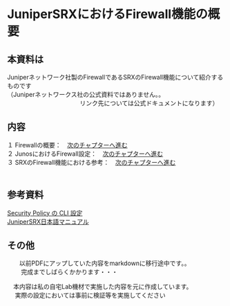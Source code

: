 # JuniperSRXにおけるFirewall機能の概要

## 本資料は
Juniperネットワーク社製のFirewallであるSRXのFirewall機能について紹介するものです <br>
（Juniperネットワークス社の公式資料ではありません。。<br>
　　　　　　　　　　　　リンク先については公式ドキュメントになります）<br>
            
## 内容
１ Firewallの概要：　[次のチャプターへ進む](./Firewall-ovewview.md) <br>
２ JunosにおけるFirewall設定：　[次のチャプターへ進む](./Junos-Firewall-config.md)<br> 
３ SRXのFirewall機能における参考：　[次のチャプターへ進む](./Firewall-reference.md)<br>　

## 参考資料
  [Security Policy の CLI 設定](https://www.juniper.net/content/dam/www/assets/additional-resources/jp/ja/301-security-policy.pdf)<br>
  [JuniperSRX日本語マニュアル](https://junipernetworks.zendesk.com/hc/ja/articles/6484920105103-SRX-%E6%97%A5%E6%9C%AC%E8%AA%9E%E3%83%9E%E3%83%8B%E3%83%A5%E3%82%A2%E3%83%AB)<br>
   

## その他
　　以前PDFにアップしていた内容をmarkdownに移行途中です。。<br>　
  　完成までしばらくかかります・・・　　
 
 　本内容は私の自宅Lab機材で実施した内容を元に作成しています。<br>　
  実際の設定においては事前に検証等を実施してください<br>　


  
